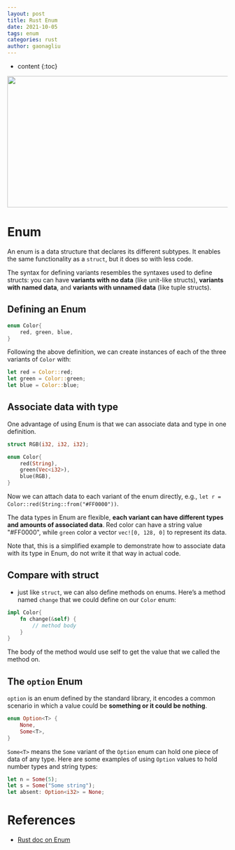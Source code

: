 ```yaml
---
layout: post
title: Rust Enum
date: 2021-10-05
tags: enum
categories: rust
author: gaonagliu
---
```

* content
{:toc}


<img src="https://cdn.jsdelivr.net/gh/ddots/stuff@master/2021/fcddba5a-a3de-4010-ae7f-ff9b38b24164.png" height="300px" width="800px">




# Enum
An enum is a data structure that declares its different subtypes. It enables the same functionality as a `struct`, but it does so with less code. 

The syntax for defining variants resembles the syntaxes used to define structs: you can have **variants with no data** (like unit-like structs), **variants with named data**, and **variants with unnamed data** (like tuple structs).

## Defining an Enum
```rust
enum Color{
    red, green, blue,
}
```

Following the above definition, we can create instances of each of the three variants of `Color` with:
```rust
let red = Color::red;
let green = Color::green;
let blue = Color::blue;
```

## Associate data with type
One advantage of using Enum is that we can associate data and type in one definition. 

```rust
struct RGB(i32, i32, i32);

enum Color{
    red(String),
    green(Vec<i32>),
    blue(RGB),
}
```
Now we can attach data to each variant of the enum directly, e.g., `let r = Color::red(String::from("#FF0000"))`.

The data types in Enum are flexible, **each variant can have different types and amounts of associated data**. Red color can have a string value "#FF0000", while `green` color a vector `vec![0, 128, 0]` to represent its data. 

Note that, this is a simplified example to demonstrate how to associate data with its type in Enum, do not write it that way in actual code.


## Compare with struct
- just like `struct`, we can also define methods on enums. Here’s a method named `change` that we could define on our `Color` enum:
```rust
impl Color{
    fn change(&self) { 
        // method body
    }
}
```
The body of the method would use self to get the value that we called the method on.


## The `option` Enum
`option` is an enum defined by the standard library, it encodes a common scenario in which a value could be **something or it could be nothing**. 
```rust
enum Option<T> {
    None, 
    Some<T>,
}
```
`Some<T>` means the `Some` variant of the `Option` enum can hold one piece of data of any type. Here are some examples of using `Option` values to hold number types and string types:
```rust
let n = Some(5);
let s = Some("Some string");
let absent: Option<i32> = None;
```


# References
- [Rust doc on Enum](https://doc.rust-lang.org/book/ch06-01-defining-an-enum.html)

